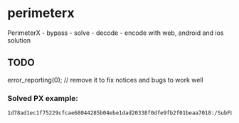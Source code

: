 # perimeterx
PerimeterX - bypass - solve - decode - encode with web, android and ios solution

## TODO
error_reporting(0); // remove it to fix notices and bugs to work well


### Solved PX example:
```
1d78ad1ec1f75229cfcae68044285b04ebe1dad20338f0dfe9fb2f01beaa7018:/SubFLPxFidktYuycwFH1mi595326oEabO9NNSrkdy55z0HZHoHFZ4/OwepKoYU8Su+q8yrOd+R9nbyohr4bBg==:1000:rKxACBR1f6f3xc1kJrOOb1Pard6mwueXXUXpxzsvKiY9meYaZ6yr6i+O6r0kVFDLTZJobrvbsd7EaaONH7KycgWrLWyGY0VsEllrXYM+CCAKlCu2fi0REVyks22u/0vZhcse2HJQo6a+sSzAfpR5PDNSIx2Ey4VeeUwQUdX/hXoTAy+hKdIWITMqDbyEaio+X0z6MjMBKMbhNZHtvXihtDgW4kv861MjaGz2+6ZdVgc=
```
